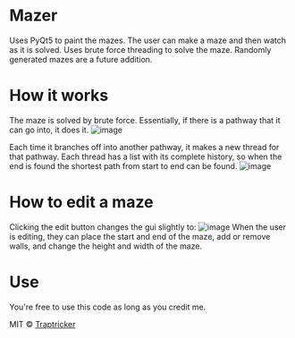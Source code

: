 # Mazer
Uses PyQt5 to paint the mazes. The user can make a maze and then watch as it is solved. Uses brute force threading to solve the maze. Randomly generated mazes are a future addition.

# How it works
The maze is solved by brute force. Essentially, if there is a pathway that it can go into, it does it. 
![image](https://user-images.githubusercontent.com/85963782/148633159-c61a91a1-379c-4e30-93ed-53e3cd8266f0.png)

Each time it branches off into another pathway, it makes a new thread for that pathway. Each thread has a list with its complete history, so when the end is found the shortest path from start to end can be found.
![image](https://user-images.githubusercontent.com/85963782/148633176-bd40226e-b35a-4fdb-a005-d9a66d123ea1.png)

# How to edit a maze
Clicking the edit button changes the gui slightly to:
![image](https://user-images.githubusercontent.com/85963782/148633207-5bf6eeeb-dfe4-415f-802d-82f2b01dd94a.png)
When the user is editing, they can place the start and end of the maze, add or remove walls, and change the height and width of the maze.

# Use
You're free to use this code as long as you credit me.

MIT © [Traptricker](https://github.com/Traptricker)
